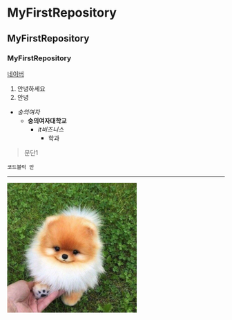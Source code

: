 # MyFirstRepository
## MyFirstRepository
### MyFirstRepository

[네이버](http://www.naver.com)

1. 안녕하세요
2. 안녕

- _숭의여자_
  - **숭의여자대학교**
    - *it비즈니스*
      - 학과

>문단1
>
```
코드블럭 안
```
***

<img width="300" height="300" src="./png/강아지.jpg"></img>

